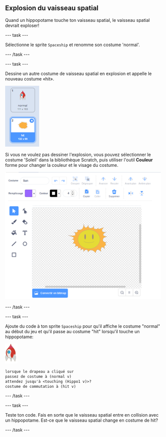 ## Explosion du vaisseau spatial

Quand un hippopotame touche ton vaisseau spatial, le vaisseau spatial devrait exploser!

\--- task \---

Sélectionne le sprite `Spaceship` et renomme son costume 'normal'.

\--- /task \---

\--- task \---

Dessine un autre costume de vaisseau spatial en explosion et appelle le nouveau costume «hit».

![capture d'écran](images/invaders-spaceship-costumes.png)

Si vous ne voulez pas dessiner l'explosion, vous pouvez sélectionner le costume 'Soleil' dans la bibliothèque Scratch, puis utiliser l'outil **Couleur** forme </strong> pour changer la couleur et le visage du costume.

![capture d'écran](images/invaders-sun.png)

\--- /task \---

\--- task \---

Ajoute du code à ton sprite `Spaceship` pour qu'il affiche le costume "normal" au début du jeu et qu'il passe au costume "hit" lorsqu'il touche un hippopotame:

![sprite de roquette](images/rocket-sprite.png)

```blocks3
lorsque le drapeau a cliqué sur
passez de costume à (normal v)
attendez jusqu'à <touching (Hippo1 v)>?
costume de commutation à (hit v)
```

\--- /task \---

\--- task \---

Teste ton code. Fais en sorte que le vaisseau spatial entre en collision avec un hippopotame. Est-ce que le vaisseau spatial change en costume de hit?

\--- /task \---
